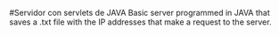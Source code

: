 #Servidor con servlets de JAVA
Basic server programmed in JAVA that saves a .txt file with the IP addresses that make a request to the server.
